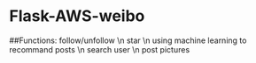 # Flask-AWS-weibo
##Functions:
follow/unfollow \n
star \n
using machine learning to recommand posts \n
search user \n
post pictures

